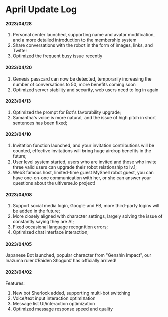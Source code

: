 # April Update Log

#### 2023/04/28

1. Personal center launched, supporting name and avatar modification, and a more detailed introduction to the membership system
2. Share conversations with the robot in the form of images, links, and Twitter
3. Optimized the frequent busy issue recently

#### 2023/04/20

1. Genesis passcard can now be detected, temporarily increasing the number of conversations to 50, more benefits coming soon
2. Optimized server stability and security, web users need to log in again

#### 2023/04/13

1. Optimized the prompt for Bot's favorability upgrade;
2. Samantha's voice is more natural, and the issue of high pitch in short sentences has been fixed;

#### 2023/04/10

1. Invitation function launched, and your invitation contributions will be counted, effective invitations will bring huge airdrop benefits in the future;
2. User level system started, users who are invited and those who invite three valid users can upgrade their robot relationship to lv.1;
3. Web3 famous host, limited-time guest MyShell robot guest, you can have one-on-one communication with her, or she can answer your questions about the ultiverse.io project!

#### 2023/04/08

1. Support social media login, Google and FB, more third-party logins will be added in the future;
2. More closely aligned with character settings, largely solving the issue of constantly saying they are AI;
3. Fixed occasional language recognition errors;
4. Optimized chat interface interaction;

#### 2023/04/05

Japanese Bot launched, popular character from "Genshin Impact", our Inazuma ruler #Raiden Shogun# has officially arrived!

#### 2023/04/02

Features:

1. New bot Sherlock added, supporting multi-bot switching
2. Voice/text input interaction optimization
3. Message list UI/interaction optimization
4. Optimized message response speed and quality